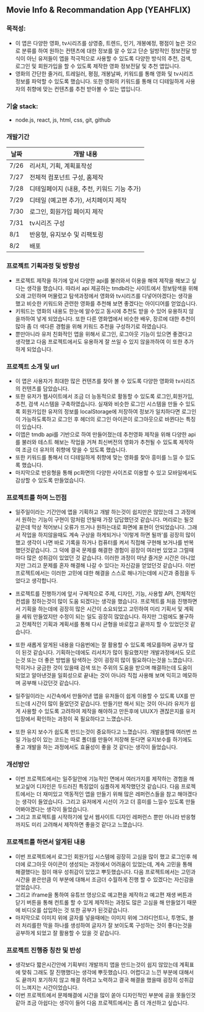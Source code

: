 ## Movie Info & Recommandation App (YEAHFLIX)

### 목적성:

- 이 앱은 다양한 영화, tv시리즈를 상영중, 트렌드, 인기, 개봉예정, 평점이 높은 것으로 분류를 하여 원하는 컨텐츠에 대한 정보를 알 수 있고 단순 일방적인 정보전달 방식이 아닌 유저들이 앱을 적극적으로 사용할 수 있도록 다양한 방식의 추천, 검색, 로그인 및 회원가입을 할 수 있도록 제작한 영화 정보전달 및 추천 앱입니다.
- 영화의 간단한 줄거리, 트레일러, 평점, 개봉날짜, 키워드를 통해 영화 및 tv시리즈 정보를 파악할 수 있도록 했습니다. 또한 영화의 키워드를 통해 더 디테일하게 사용자의 취향에 맞는 컨텐츠를 추천 받아볼 수 있는 앱입니다.

### 기술 stack:

- node.js, react, js, html, css, git, github

### 개발기간

| 날짜 | 개발 내용                                   |
| ---- | ------------------------------------------- |
| 7/26 | 리서치, 기획, 계획표작성                    |
| 7/27 | 전체적 컴포넌트 구성, 홈제작                |
| 7/28 | 디테일페이지 (내용, 추천, 키워드 기능 추가) |
| 7/29 | 디테일 (예고편 추가), 서치페이지 제작       |
| 7/30 | 로그인, 회원가입 페이지 제작                |
| 7/31 | tv시리즈 구성                               |
| 8/1  | 반응형, 유지보수 및 리팩토링                |
| 8/2  | 배포                                        |

### 프로젝트 기획과정 및 방향성

- 프로젝트 제작을 하기에 앞서 다양한 api를 불러와서 이용을 해여 제작을 해보고 싶다는 생각을 했습니다. 따라서 api 제공하는 tmdb라는 사이트에서 정보탐색을 위해 오래 고민하며 머물렀고 탐색과정에서 영화와 tv시리즈를 다넣어야겠다는 생각을 했고 비슷한 키워드와 관련한 영화를 추천해 보면 좋겠다는 아이디어를 얻었습니다.
- 키워드는 영화의 내용도 한눈에 알수있고 동시에 추천도 받을 수 있어 유용하지 않을까하여 넣게 되었습니다. 또한 다른 영화앱에서 비슷한 배우, 장르에 대한 추천이 많아 좀 더 색다른 경험을 위해 키워드 추천을 구성하기로 하였습니다.
- 뿐만아니라 유저 친화적인 앱을 위해서 로그인, 로그아웃 기능이 있으면 좋겠다고 생각했고 다음 프로젝트에서도 유용하게 잘 쓰일 수 있지 않을까하여 이 또한 추가하게 되었습니다.

### 프로젝트 소개 및 url

- 이 앱은 사용자가 최대한 많은 컨텐츠를 찾아 볼 수 있도록 다양한 영화와 tv시리즈의 컨텐츠를 담았습니다.
- 또한 유저가 웹사이트에서 조금 더 능동적으로 활동할 수 있도록 로그인,회원가입, 추천, 검색 시스템을 구축하였습니다. 실재와 비슷한 로그인 시스템을 만들 수 있도록 회원가입한 유저의 정보를 localStorage에 저장하여 정보가 일치하다면 로그인이 가능하도록하고 로그인 후 헤더의 로그인 아이콘이 로그아웃으로 바뀐다는 특징이 있습니다.
- 이앱은 tmdb api를 기반으로 하여 만들어졌는데 추천영화 제작을 위해 다양한 api를 불러와 테스트 해보는 작업을 거쳐 최신버전의 영화가 추천될 수 있도록 제작하여 조금 더 유저의 취향에 맞을 수 있도록 했습니다.
- 또한 키워드를 통해서 더 디테일하게 취향에 맞는 영화를 찾아 흥미를 느낄 수 있도록 했습니다.
- 마지막으로 반응형을 통해 pc화면의 다양한 사이즈로 이용할 수 있고 모바일에서도 감상할 수 있도록 만들었습니다.

### 프로젝트를 하며 느낀점

- 일주일이라는 기간안에 앱을 기획하고 개발 하는것이 쉽지만은 않았는데 그 과정에서 원하는 기능이 구현이 맘처럼 안될때 가장 답답했던것 같습니다. 머리로는 될것같은데 막상 적어보니 오류가 뜨거나 원하는대로 화면에 표현이 안되었습니다. 그래서 작업을 하지않을때도 계속 구상을 하게되거나 '이렇게 하면 될까'를 굉장히 많이 했고 생각이 나면 바로 기록을 하거나 컴퓨터를 켜서 직접해 구현해 보거나를 반복했던것같습니다. 그 덕에 결국 문제를 해결한 경험이 굉장이 여러번 있었고 그럴때마다 많은 성취감이 있었던 것 같습니다. 이러한 과정이 마냥 즐거운 시간은 아니었지만 그리고 문제를 혼자 해결해 나갈 수 있다는 자신감을 얻었던것 같습니다.
  이번 프로젝트에서는 이러한 고민에 대한 해결을 스스로 해나가는데에 시간과 중점을 두었다고 생각합니다.

- 프로젝트를 진행하기에 앞서 구체적으로 주제, 디자인, 기능, 사용할 API, 전체적인 컨셉을 정하는것이 많이 도움 되겠다는 생각을 했습니다. 프로젝트를 처음 진행하면서 기획을 하는데에 굉장히 많은 시간이 소요되었고 고민하여 미리 기획서 및 계획을 세워 만들었지만 수정이 되는 일도 굉장히 많았습니다. 하지만 그럼에도 불구하고 전체적인 기획과 계획서를 통해 다시 균형을 바로잡고 끝까지 할 수 있었던것 같습니다.
- 또한 새롭게 알게된 내용을 다음번에는 잘 활용할 수 있도록 메모를하며 공부가 많이 된것 같습니다. 기획하는데에도 리서치가 많이 필요했지만 개발과정에서도 모르는것 또는 더 좋은 방법을 탐색하는 것이 굉장히 많이 필요하다는것을 느꼈습니다. 막히거나 궁금한 것이 있을때 검색 또는 주위의 도움을 받으며 해결하는데 도움이 되었고 알아낸것을 일회성으로 끝내는 것이 아니라 직접 사용해 보며 익히고 메모하며 공부해 나갔던것 같습니다.
- 일주일이라는 시간속에서 만들어낸 앱을 유저들이 쉽게 이용할 수 있도록 UX를 만드는데 시간이 많이 들었던것 같습니다. 만들기만 해서 되는 것이 아니라 유저가 쉽게 사용할 수 있도록 고려하여 제작을 해야하고 만든후에 UIUX가 괜찮은지를 유저입장에서 확인하는 과정이 꼭 필요하다고 느꼈습니다.
- 또한 유지 보수가 쉽도록 만드는것이 중요하다고 느꼈습니다. 개발을할때 여러번 쓰일 가능성이 있는 코드는 따로 폴더를 만들어 저장해 둔다면 유지보수를 하기에도 좋고 개발을 하는 과정에서도 효율성이 좋을 것 같다는 생각이 들었습니다.

### 개선방안

- 이번 프로젝트에서는 일주일안에 기능적인 면에서 여러가지를 제작하는 경험을 해보고싶어 디자인은 두드러진 특징없이 심플하게 제작했던것 같습니다. 다음 프로젝트에서는 더 재미있고 역동적인 앱을 만들기 위해 많은 레퍼런스들을 참고 해야겠다는 생각이 들었습니다. 그리고 유저에게 시선이 가고 더 흥미를 느낄수 있도록 만들어봐야겠다는 생각이 들었습니다.
- 그리고 프로젝트를 시작하기에 앞서 웹사이트 디자인 레퍼런스 뿐만 아니라 반응형까지도 미리 고려해서 제작하면 좋을것 같다고 느꼈습니다.

### 프로젝트를 하면서 알게된 내용

- 이번 프로젝트에서 로그인 회원가입 시스템에 굉장히 고심을 많이 했고 로그인후 헤더에 로그아웃 아이콘이 생성되는 과정에서 어려움이 있었는데, 계속 고민을 통해 해결했다는 점이 매우 성취감이 있었고 뿌듯했습니다. 다음 프로젝트에서는 고민과 시간을 쏟은만큼 이 부분에 대해서 조금더 수월하게 진행 할 수 있겠다는 자신감을 얻었습니다.
- 그리고 iframe을 통하여 유튜브 영상으로 예고편을 제작하고 예고편 재생 버튼과 닫기 버튼을 통해 컨트롤 할 수 있게 제작하는 과정도 많은 고심을 해 만들었기 때문에 비디오를 삽입하는 것 또한 공부가 된것같습니다.
- 마지막으로 이미지 위에 글자를 넣을때에는 이미지 위에 그라디언트나, 투명도, 블러 처리를한 막을 하나를 생성하여 글자가 잘 보이도록 구성하는 것이 좋다는것을 공부하게 되었고 잘 활용할 수 있을 것 같습니다.

### 프로젝트 진행중 칭찬 및 반성

- 생각보다 짧은시간안에 기획부터 개발까지 앱을 만드는것이 쉽지 않았는데 계획표에 맞춰 그래도 잘 진행했다는 생각에 뿌듯했습니다. 어렵다고 느낀 부분에 대해서도 끝까지 포기하지 않고 해결 하려고 노력하고 결국 해결을 했을때 굉장히 성취감이 느껴지는 시간이었습니다.
- 이번 프로젝트에서 문제해결에 시간을 많이 쏟아 디자인적인 부분에 공을 못들인것같아 조금 아쉽다는 생각이 들어 다음 프로젝트에서는 좀 더 개선하고 싶습니다.
